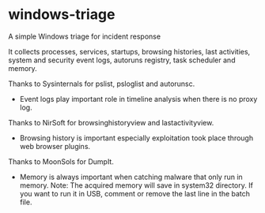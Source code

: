 # windows-triage
A simple Windows triage for incident response

It collects processes, services, startups, browsing histories, last activities, system and security event logs, autoruns registry, task scheduler and memory.

Thanks to Sysinternals for pslist, psloglist and autorunsc.
- Event logs play important role in timeline analysis when there is no proxy log.

Thanks to NirSoft for browsinghistoryview and lastactivityview.
- Browsing history is important especially exploitation took place through web browser plugins.

Thanks to MoonSols for DumpIt.
- Memory is always important when catching malware that only run in memory.
Note: The acquired memory will save in system32 directory. If you want to run it in USB, comment or remove the last line in the batch file.
